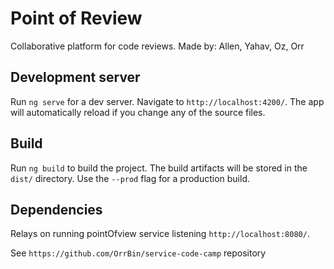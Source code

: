 # Point of Review

Collaborative platform for code reviews.
Made by: Allen, Yahav, Oz, Orr

## Development server

Run `ng serve` for a dev server. Navigate to `http://localhost:4200/`. The app will automatically reload if you change any of the source files.

## Build

Run `ng build` to build the project. The build artifacts will be stored in the `dist/` directory. Use the `--prod` flag for a production build.

## Dependencies

Relays on running pointOf<Re>view service listening `http://localhost:8080/`.

See `https://github.com/OrrBin/service-code-camp` repository